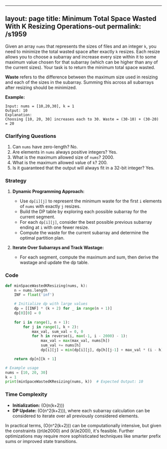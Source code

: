 
---
layout: page
title:  Minimum Total Space Wasted With K Resizing Operations-out
permalink: /s1959
---

Given an array `nums` that represents the sizes of files and an integer `k`, you need to minimize the total wasted space after exactly `k` resizes. Each resize allows you to choose a subarray and increase every size within it to some maximum value chosen for that subarray (which can be higher than any of the current sizes). Your task is to return the minimum total space wasted.

**Waste** refers to the difference between the maximum size used in resizing and each of the sizes in the subarray. Summing this across all subarrays after resizing should be minimized.

**Example:**
```plaintext
Input: nums = [10,20,30], k = 1
Output: 10
Explanation: 
Choosing [10, 20, 30] increases each to 30. Waste = (30-10) + (30-20) = 20
```

### Clarifying Questions

1. Can `nums` have zero-length? No.
2. Are elements in `nums` always positive integers? Yes.
3. What is the maximum allowed size of `nums`? 2000.
4. What is the maximum allowed value of `k`? 200.
5. Is it guaranteed that the output will always fit in a 32-bit integer? Yes.

### Strategy

1. **Dynamic Programming Approach:** 
   - Use `dp[i][j]` to represent the minimum waste for the first `i` elements of `nums` with exactly `j` resizes.
   - Build the DP table by exploring each possible subarray for the current segment.
   - For each `dp[i][j]`, consider the best possible previous subarray ending at `i` with one fewer resize.
   - Compute the waste for the current subarray and determine the optimal partition plan.

2. **Iterate Over Subarrays and Track Wastage:**
   - For each segment, compute the maximum and sum, then derive the wastage and update the dp table.

### Code

```python
def minSpaceWastedKResizing(nums, k):
    n = nums.length
    INF = float('inf')

    # Initialize dp with large values
    dp = [[INF] * (k + 2) for _ in range(n + 1)]
    dp[0][0] = 0
    
    for i in range(1, n + 1):
        for j in range(1, k + 2):
            max_val, sum_val = 0, 0
            for h in reverse(i, max(-1, i - 2000) - 1):
                max_val = max(max_val, nums[h])
                sum_val += nums[h]
                dp[i][j] = min(dp[i][j], dp[h][j-1] + max_val * (i - h) - sum_val)

    return dp[n][k + 1]

# Example usage
nums = [10, 20, 30]
k = 1
print(minSpaceWastedKResizing(nums, k))  # Expected Output: 10
```

### Time Complexity
- **Initialization:** \(O(n(k+2))\)
- **DP Update:** \(O(n^2(k+2))\), where each subarray calculation can be considered to iterate over all previously considered elements.

In practical terms, \(O(n^2(k+2))\) can be computationally intensive, but given the constraints (\(n\le2000\) and \(k\le200\)), it's feasible. Further optimizations may require more sophisticated techniques like smarter prefix sums or improved state transitions.